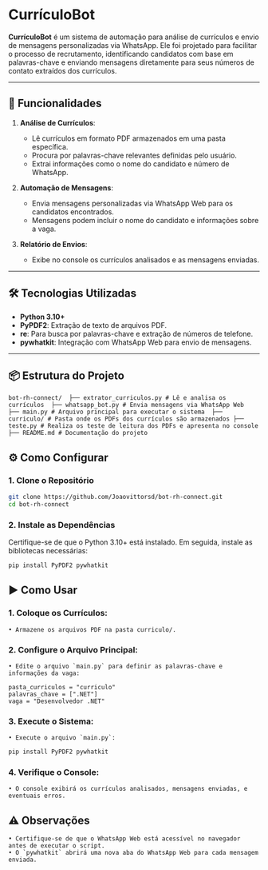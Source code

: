 # CurrículoBot

**CurrículoBot** é um sistema de automação para análise de currículos e envio de mensagens personalizadas via WhatsApp. Ele foi projetado para facilitar o processo de recrutamento, identificando candidatos com base em palavras-chave e enviando mensagens diretamente para seus números de contato extraídos dos currículos.

---

## 🚀 Funcionalidades

1. **Análise de Currículos**:
   - Lê currículos em formato PDF armazenados em uma pasta específica.
   - Procura por palavras-chave relevantes definidas pelo usuário.
   - Extrai informações como o nome do candidato e número de WhatsApp.

2. **Automação de Mensagens**:
   - Envia mensagens personalizadas via WhatsApp Web para os candidatos encontrados.
   - Mensagens podem incluir o nome do candidato e informações sobre a vaga.

3. **Relatório de Envios**:
   - Exibe no console os currículos analisados e as mensagens enviadas.

---

## 🛠️ Tecnologias Utilizadas

- **Python 3.10+**
- **PyPDF2**: Extração de texto de arquivos PDF.
- **re**: Para busca por palavras-chave e extração de números de telefone.
- **pywhatkit**: Integração com WhatsApp Web para envio de mensagens.

---

## 📦 Estrutura do Projeto

`bot-rh-connect/ 
├── extrator_curriculos.py # Lê e analisa os currículos 
├── whatsapp_bot.py # Envia mensagens via WhatsApp Web 
├── main.py # Arquivo principal para executar o sistema 
├── curriculo/ # Pasta onde os PDFs dos currículos são armazenados
├── teste.py # Realiza os teste de leitura dos PDFs e apresenta no console
├── README.md # Documentação do projeto`

## ⚙️ Como Configurar

### 1. Clone o Repositório
```bash
git clone https://github.com/Joaovittorsd/bot-rh-connect.git
cd bot-rh-connect 
```

### 2. Instale as Dependências
Certifique-se de que o Python 3.10+ está instalado. Em seguida, instale as bibliotecas necessárias:
```bash
pip install PyPDF2 pywhatkit
```

## ▶️ Como Usar

### 1. Coloque os Currículos:
    • Armazene os arquivos PDF na pasta curriculo/.

### 2. Configure o Arquivo Principal:
    • Edite o arquivo `main.py` para definir as palavras-chave e informações da vaga:

    pasta_curriculos = "curriculo"
    palavras_chave = [".NET"]
    vaga = "Desenvolvedor .NET"

### 3. Execute o Sistema:
    • Execute o arquivo `main.py`:

```bash
pip install PyPDF2 pywhatkit
```

### 4. Verifique o Console:
    • O console exibirá os currículos analisados, mensagens enviadas, e eventuais erros.

## ⚠️ Observações

    • Certifique-se de que o WhatsApp Web está acessível no navegador antes de executar o script.
    • O `pywhatkit` abrirá uma nova aba do WhatsApp Web para cada mensagem enviada.